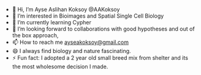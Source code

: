 - 👋 Hi, I’m Ayse Aslihan Koksoy @AAKoksoy
- 👀 I’m interested in Bioimages and Spatial Single Cell Biology 
- 🌱 I’m currently learning Cypher
- 💞️ I’m looking forward to collaborations with good hypotheses and out of the box approach,
- 📫 How to reach me ayseakoksoy@gmail.com
- 😄 I always find biology and nature fascinating.
- ⚡ Fun fact: I adopted a 2 year old small breed mix from shelter and its the most wholesome decision I made. 

<!---
AAKoksoy/AAKoksoy is a ✨ special ✨ repository because its `README.md` (this file) appears on your GitHub profile.
You can click the Preview link to take a look at your changes.
--->
